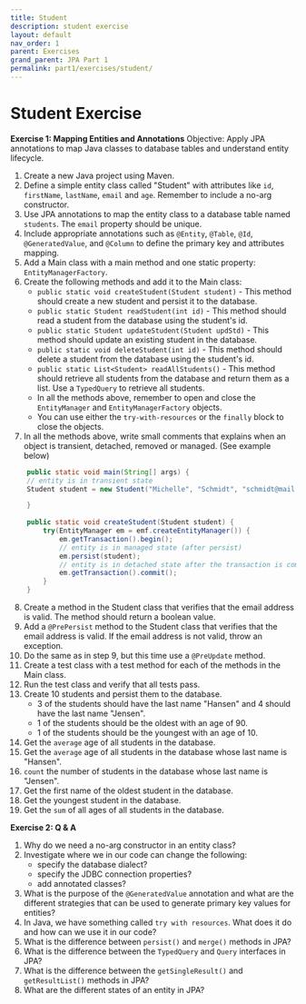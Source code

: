 ```yaml
---
title: Student
description: student exercise
layout: default
nav_order: 1
parent: Exercises
grand_parent: JPA Part 1
permalink: part1/exercises/student/
---
```


# Student Exercise

**Exercise 1: Mapping Entities and Annotations**
Objective: Apply JPA annotations to map Java classes to database tables and understand entity lifecycle.

1. Create a new Java project using Maven.
2. Define a simple entity class called "Student" with attributes like `id`, `firstName`, `lastName`, `email` and `age`. Remember to include a no-arg constructor.
3. Use JPA annotations to map the entity class to a database table named `students`. The `email` property should be unique.
4. Include appropriate annotations such as `@Entity`, `@Table`, `@Id`, `@GeneratedValue`, and `@Column` to define the primary key and attributes mapping.
5. Add a Main class with a main method and one static property: `EntityManagerFactory`.
6. Create the following methods and add it to the Main class:
    - `public static void createStudent(Student student)` - This method should create a new student and persist it to the database.
    - `public static Student readStudent(int id)` - This method should read a student from the database using the student's id.
    - `public static Student updateStudent(Student updStd)` - This method should update an existing student in the database.
    - `public static void deleteStudent(int id)` - This method should delete a student from the database using the student's id.
    - `public static List<Student> readAllStudents()` - This method should retrieve all students from the database and return them as a list. Use a `TypedQuery` to retrieve all students.
    - In all the methods above, remember to open and close the `EntityManager` and `EntityManagerFactory` objects.
    - You can use either the `try-with-resources` or the `finally` block to close the objects.
7. In all the methods above, write small comments that explains when an object is transient, detached, removed or managed. (See example below)

```JAVA
    public static void main(String[] args) {
    // entity is in transient state
    Student student = new Student("Michelle", "Schmidt", "schmidt@mail.com", 30);

    }
    
    public static void createStudent(Student student) {
        try(EntityManager em = emf.createEntityManager()) {
            em.getTransaction().begin();
            // entity is in managed state (after persist)
            em.persist(student);
            // entity is in detached state after the transaction is committed
            em.getTransaction().commit();
        }
    }
```

8. Create a method in the Student class that verifies that the email address is valid. The method should return a boolean value.
9. Add a `@PrePersist` method to the Student class that verifies that the email address is valid. If the email address is not valid, throw an exception.
10. Do the same as in step 9, but this time use a `@PreUpdate` method.
11. Create a test class with a test method for each of the methods in the Main class.
12. Run the test class and verify that all tests pass.
13. Create 10 students and persist them to the database.
    - 3 of the students should have the last name "Hansen" and 4 should have the last name "Jensen".
    - 1 of the students should be the oldest with an age of 90.
    - 1 of the students should be the youngest with an age of 10.
14. Get the `average` age of all students in the database.
15. Get the `average` age of all students in the database whose last name is "Hansen".
16. `count` the number of students in the database whose last name is "Jensen".
17. Get the first name of the oldest student in the database.
18. Get the youngest student in the database.
19. Get the `sum` of all ages of all students in the database.

**Exercise 2: Q & A**

1. Why do we need a no-arg constructor in an entity class?
2. Investigate where we in our code can change the following:
    - specify the database dialect?
    - specify the JDBC connection properties?
    - add annotated classes?
3. What is the purpose of the `@GeneratedValue` annotation and what are the different strategies that can be used to generate primary key values for entities?
4. In Java, we have something called `try with resources`. What does it do and how can we use it in our code?
5. What is the difference between `persist()` and `merge()` methods in JPA?
6. What is the difference between the `TypedQuery` and `Query` interfaces in JPA?
7. What is the difference between the `getSingleResult()` and `getResultList()` methods in JPA?
8. What are the different states of an entity in JPA?